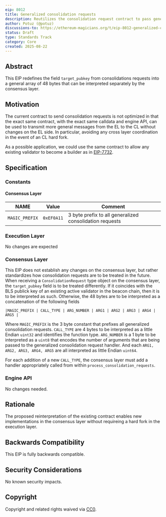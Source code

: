 ```yaml
---
eip: 8012
title: Generalized consolidation requests
description: Reutilizes the consolidation request contract to pass general messages from the EL to the CL.
author: Potuz (@potuz)
discussions-to: https://ethereum-magicians.org/t/eip-8012-generalized-consolidation-requests/25264
status: Draft
type: Standards Track
category: Core
created: 2025-08-22
---
```


## Abstract

This EIP redefines the field `target_pubkey` from consolidations requests into a general array of 48 bytes that can be interpreted separately by the consensus layer.

## Motivation

The current contract to send consolidation requests is not optimized in that the exact same contract, with the exact same calldata and engine API, can be used to transmit more general messages from the EL to the CL without changes on the EL side. In particular, avoiding any cross layer coordination in the event of an CL hard fork.

As a possible application, we could use the same contract to allow any existing validator to become a builder as in [EIP-7732](./eip-7732.md).

## Specification

### Constants

#### Consensus Layer

| NAME | Value | Comment |
| - | - | - |
| `MAGIC_PREFIX` | `0xEF0A11` | 3 byte prefix to all generalized consolidation requests |

### Execution Layer

No changes are expected

### Consensus Layer

This EIP does not establish any changes on the consensus layer, but rather standardizes how consolidation requests are to be treated in the future. When receiving a `ConsolidationRequest` type object on the consensus layer, the `target_pubkey` field is to be treated differently. If it coincides with the BLS publick key of an existing active validator in the beacon chain, then it is to be interpreted as such. Otherwise, the 48 bytes are to be interpreted as a concatenation of the following fields

```
|MAGIC_PREFIX | CALL_TYPE | ARG_NUMBER | ARG1 | ARG2 | ARG3 | ARG4 | ARG5 |
```

Where `MAGIC_PREFIX` is the 3 byte constant that prefixes all generalized consolidation requests. `CALL_TYPE` are 4 bytes to be interpreted as a little Endian `uint32` and identifies the function type. `ARG_NUMBER` is a 1 byte to be interpreted as a `uint8` that encodes the number of arguments that are being passed to the generalized consolidation request handler. And each `ARG1, ARG2, ARG3, ARG4, ARG5` are all interpreted as little Endian `uint64`.

For each addition of a new `CALL_TYPE`, the consensus layer must add a handler appropriately called from within `process_consolidation_requests`.

### Engine API

No changes needed.

## Rationale

The proposed reinterpretation of the existing contract enables new implementations in the consensus layer without requireing a hard fork in the execution layer.

## Backwards Compatibility

This EIP is fully backwards compatible.

## Security Considerations

No known security impacts.

## Copyright

Copyright and related rights waived via [CC0](../LICENSE.md).
